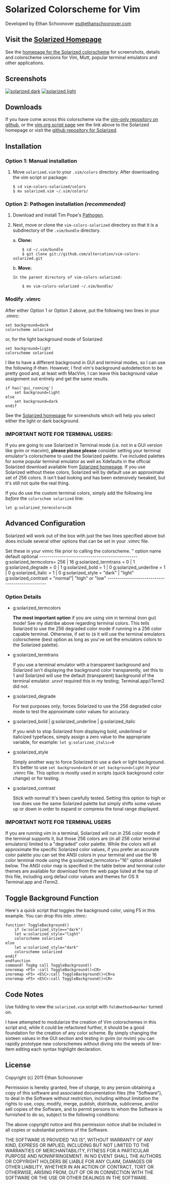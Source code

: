 Solarized Colorscheme for Vim
=============================

Developed by Ethan Schoonover <es@ethanschoonover.com>

Visit the [Solarized Homepage][solarized]
-----------------------------------------

See the [homepage for the Solarized colorscheme][solarized] for screenshots, 
details and colorscheme versions for Vim, Mutt, popular terminal emulators and 
other applications.

Screenshots
-----------

[![solarized dark](https://github.com/altercation/solarized/raw/master/img/solarized-screen-ruby-dark-th.png)](https://github.com/altercation/solarized/raw/master/img/solarized-screen-ruby-dark.png)
[![solarized light](https://github.com/altercation/solarized/raw/master/img/solarized-screen-ruby-light-th.png)](https://github.com/altercation/solarized/raw/master/img/solarized-screen-ruby-light.png)

Downloads
---------

If you have come across this colorscheme via the [vim-only repository on 
github][vim-solarized-github], or the [vim.org script page][vimorg-script] see 
the link above to the Solarized homepage or
visit the [github repository for Solarized][solarized-github].

[solarized]:            http://ethanschoonover.com/solarized
[solarized-github]:     https://github.com/altercation/solarized
[vim-solarized-github]: https://github.com/altercation/vim-colors-solarized
[vimorg-script]:        http://vim.org/script
[pathogen]:             https://github.com/tpope/vim-pathogen

Installation
------------

### Option 1: Manual installation

1.  Move `solarized.vim` to your `.vim/colors` directory. After downloading the 
    vim script or package:

        $ cd vim-colors-solarized/colors
        $ mv solarized.vim ~/.vim/colors/

### Option 2: Pathogen installation ***(recommended)***

1.  Download and install Tim Pope's [Pathogen].

2.  Next, move or clone the `vim-colors-solarized` directory so that it is 
    a subdirectory of the `.vim/bundle` directory.

    a. **Clone:** 

            $ cd ~/.vim/bundle
            $ git clone git://github.com/altercation/vim-colors-solarized.git

    b. **Move:**

        In the parent directory of vim-colors-solarized:
        
            $ mv vim-colors-solarized ~/.vim/bundle/

### Modify .vimrc

After either Option 1 or Option 2 above, put the following two lines in your 
.vimrc:

    set background=dark
    colorscheme solarized

or, for the light background mode of Solarized:

    set background=light
    colorscheme solarized

I like to have a different background in GUI and terminal modes, so I can use 
the following if-then. However, I find vim's background autodetection to be 
pretty good and, at least with MacVim, I can leave this background value 
assignment out entirely and get the same results.

    if has('gui_running')
        set background=light
    else
        set background=dark
    endif

See the [Solarized homepage][solarized] for screenshots which will help you 
select either the light or dark background.

### IMPORTANT NOTE FOR TERMINAL USERS:

If you are going to use Solarized in Terminal mode (i.e. not in a GUI version 
like gvim or macvim), **please please please** consider setting your terminal 
emulator's colorscheme to used the Solarized palette. I've included palettes 
for some popular terminal emulator as well as Xdefaults in the official 
Solarized download available from [Solarized homepage][solarized]. If you use 
Solarized without these colors, Solarized will by default use an approximate 
set of 256 colors. It isn't bad looking and has been extensively tweaked, but 
it's still not quite the real thing.

If you do use the custom terminal colors, simply add the following line 
*before* the `colorschem solarized` line:

    let g:solarized_termcolors=16

Advanced Configuration
----------------------

Solarized will work out of the box with just the two lines specified above but 
does include several other options that can be set in your .vimrc file.

Set these in your vimrc file prior to calling the colorscheme.
"
    option name               default     optional
    ------------------------------------------------
    g:solarized_termcolors=   256     |   16
    g:solarized_termtrans =   0       |   1
    g:solarized_degrade   =   0       |   1
    g:solarized_bold      =   1       |   0
    g:solarized_underline =   1       |   0
    g:solarized_italic    =   1       |   0
    g:solarized_style     =   "dark"  |   "light"
    g:solarized_contrast  =   "normal"|   "high" or "low"
    ------------------------------------------------

### Option Details

*   g:solarized_termcolors

    **The most important option** if you are using vim in terminal (non gui) 
    mode! See my diatribe above regarding terminal colors. This tells Solarized 
    to use the 256 degraded color mode if running in a 256 color capable 
    terminal.  Otherwise, if set to `16` it will use the terminal emulators 
    colorscheme (best option as long as you've set the emulators colors to the 
    Solarized palette).

*   g:solarized_termtrans

    If you use a terminal emulator with a transparent background and Solarized 
    isn't displaying the background color transparently, set this to 1 and 
    Solarized will use the default (transparent) background of the terminal 
    emulator. *urxvt* required this in my testing; Terminal.app/iTerm2 did not.

*   g:solarized_degrade

    For test purposes only; forces Solarized to use the 256 degraded color mode 
    to test the approximate color values for accuracy.

*   g:solarized_bold | g:solarized_underline | g:solarized_italic

    If you wish to stop Solarized from displaying bold, underlined or 
    italicized typefaces, simply assign a zero value to the appropriate 
    variable, for example: `let g:solarized_italic=0`

*   g:solarized_style

    Simply another way to force Solarized to use a dark or light background.  
    It's better to use `set background=dark` or `set background=light` in your 
    .vimrc file. This option is mostly used in scripts (quick background color 
    change) or for testing.

*   g:solarized_contrast

    Stick with normal! It's been carefully tested. Setting this option to high 
    or low does use the same Solarized palette but simply shifts some values up 
    or down in order to expand or compress the tonal range displayed.

### **IMPORTANT NOTE FOR TERMINAL USERS**

If you are running vim in a terminal, Solarized will run in 256 color mode if 
the terminal supports it, but those 256 colors are (in all 256 color terminal 
emulators) limited to a "degraded" color palette.  While the colors will all 
approximate the specific Solarized color values, if you prefer an accurate 
color palette you can set the ANSI colors in your terminal and use the 16 color 
terminal mode using the g:solarized_termcolors="16" option detailed below. The 
ANSI color map is specified in the table below and terminal color themes are 
available for download from the web page listed at the top of this file, 
including xorg defaul color values and themes for OS X Terminal.app and iTerm2.

Toggle Background Function
--------------------------

Here's a quick script that toggles the background color, using F5 in this 
example. You can drop this into .vimrc:

    function! ToggleBackground()
        if (w:solarized_style=="dark")
        let w:solarized_style="light"
        colorscheme solarized
    else
        let w:solarized_style="dark"
        colorscheme solarized
    endif
    endfunction
    command! Togbg call ToggleBackground()
    nnoremap <F5> :call ToggleBackground()<CR>
    inoremap <F5> <ESC>:call ToggleBackground()<CR>a
    vnoremap <F5> <ESC>:call ToggleBackground()<CR>

Code Notes
----------

Use folding to view the `solarized.vim` script with `foldmethod=marker` turned 
on.

I have attempted to modularize the creation of Vim colorschemes in this script 
and, while it could be refactored further, it should be a good foundation for 
the creation of any color scheme. By simply changing the sixteen values in the 
GUI section and testing in gvim (or mvim) you can rapidly prototype new 
colorschemes without diving into the weeds of line-item editing each syntax 
highlight declaration.

License
-------
Copyright (c) 2011 Ethan Schoonover

Permission is hereby granted, free of charge, to any person obtaining a copy
of this software and associated documentation files (the "Software"), to deal
in the Software without restriction, including without limitation the rights
to use, copy, modify, merge, publish, distribute, sublicense, and/or sell
copies of the Software, and to permit persons to whom the Software is
furnished to do so, subject to the following conditions:

The above copyright notice and this permission notice shall be included in
all copies or substantial portions of the Software.

THE SOFTWARE IS PROVIDED "AS IS", WITHOUT WARRANTY OF ANY KIND, EXPRESS OR
IMPLIED, INCLUDING BUT NOT LIMITED TO THE WARRANTIES OF MERCHANTABILITY,
FITNESS FOR A PARTICULAR PURPOSE AND NONINFRINGEMENT. IN NO EVENT SHALL THE
AUTHORS OR COPYRIGHT HOLDERS BE LIABLE FOR ANY CLAIM, DAMAGES OR OTHER
LIABILITY, WHETHER IN AN ACTION OF CONTRACT, TORT OR OTHERWISE, ARISING FROM,
OUT OF OR IN CONNECTION WITH THE SOFTWARE OR THE USE OR OTHER DEALINGS IN
THE SOFTWARE.

